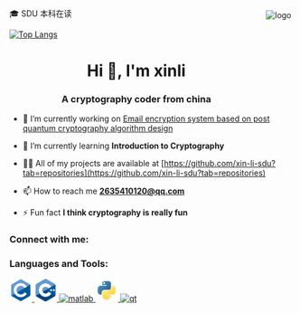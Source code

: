 




<img src="https://github-readme-stats.vercel.app/api?username=xin-li-sdu&show_icons=true" alt="logo" height="160" align="right" style="margin: 5px; margin-bottom: 20px;" />
🎓 SDU 本科在读


[![Top Langs](https://github-readme-stats.vercel.app/api/top-langs/?username=xin-li-sdu&layout=compact)](https://github.com/xin-li-sdu/github-readme-stats)

<h1 align="center">Hi 👋, I'm xinli</h1>
<h3 align="center">A cryptography coder from china</h3>

- 🔭 I’m currently working on [Email encryption system based on post quantum cryptography algorithm design](https://github.com/xin-li-sdu/QT-and-Dynamic-Link-Library)

- 🌱 I’m currently learning **Introduction to Cryptography**

- 👨‍💻 All of my projects are available at [https://github.com/xin-li-sdu?tab=repositories](https://github.com/xin-li-sdu?tab=repositories)

- 📫 How to reach me **2635410120@qq.com**

- ⚡ Fun fact **I think cryptography is really fun**

<h3 align="left">Connect with me:</h3>
<p align="left">
</p>

<h3 align="left">Languages and Tools:</h3>
<p align="left"> <a href="https://www.cprogramming.com/" target="_blank" rel="noreferrer"> <img src="https://raw.githubusercontent.com/devicons/devicon/master/icons/c/c-original.svg" alt="c" width="40" height="40"/> </a> <a href="https://www.w3schools.com/cpp/" target="_blank" rel="noreferrer"> <img src="https://raw.githubusercontent.com/devicons/devicon/master/icons/cplusplus/cplusplus-original.svg" alt="cplusplus" width="40" height="40"/> </a> <a href="https://www.mathworks.com/" target="_blank" rel="noreferrer"> <img src="https://upload.wikimedia.org/wikipedia/commons/2/21/Matlab_Logo.png" alt="matlab" width="40" height="40"/> </a> <a href="https://www.python.org" target="_blank" rel="noreferrer"> <img src="https://raw.githubusercontent.com/devicons/devicon/master/icons/python/python-original.svg" alt="python" width="40" height="40"/> </a> <a href="https://www.qt.io/" target="_blank" rel="noreferrer"> <img src="https://upload.wikimedia.org/wikipedia/commons/0/0b/Qt_logo_2016.svg" alt="qt" width="40" height="40"/> </a> </p>
